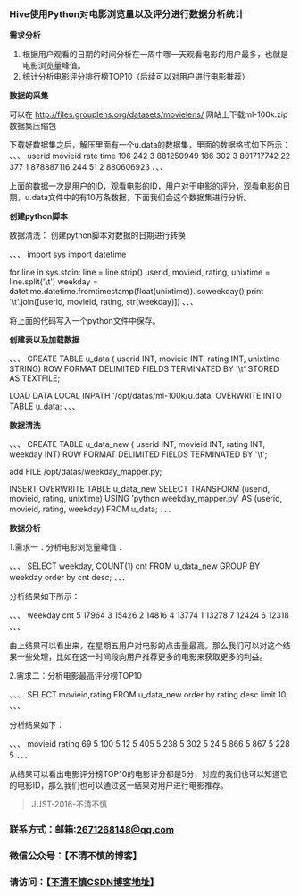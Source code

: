 
### Hive使用Python对电影浏览量以及评分进行数据分析统计

**需求分析**

1. 根据用户观看的日期的时间分析在一周中哪一天观看电影的用户最多，也就是电影浏览量峰值。
2. 统计分析电影评分排行榜TOP10（后续可以对用户进行电影推荐）

**数据的采集**

可以在 http://files.grouplens.org/datasets/movielens/ 网站上下载ml-100k.zip数据集压缩包

下载好数据集之后，解压里面有一个u.data的数据集，里面的数据格式如下所示：
、、、
userid  movieid  rate   time
196     242     3       881250949
186     302     3       891717742
22      377     1       878887116
244     51      2       880606923
、、、

上面的数据一次是用户的ID，观看电影的ID，用户对于电影的评分，观看电影的日期，u.data文件中的有10万条数据，下面我们会这个数据集进行分析。

**创建python脚本**

数据清洗： 创建python脚本对数据的日期进行转换

、、、
import sys
import datetime

for line in sys.stdin:
  line = line.strip()
  userid, movieid, rating, unixtime = line.split('\t')
  weekday = datetime.datetime.fromtimestamp(float(unixtime)).isoweekday()
  print '\t'.join([userid, movieid, rating, str(weekday)])
、、、

将上面的代码写入一个python文件中保存。

**创建表以及加载数据**

、、、
CREATE TABLE u_data (
  userid INT,
  movieid INT,
  rating INT,
  unixtime STRING)
ROW FORMAT DELIMITED FIELDS TERMINATED BY '\t'
STORED AS TEXTFILE;

LOAD DATA LOCAL INPATH '/opt/datas/ml-100k/u.data' OVERWRITE INTO TABLE u_data;
、、、

**数据清洗**

、、、
CREATE TABLE u_data_new (
userid INT,
movieid INT,
rating INT,
weekday INT)
ROW FORMAT DELIMITED
FIELDS TERMINATED BY '\t';

add FILE /opt/datas/weekday_mapper.py;

INSERT OVERWRITE TABLE u_data_new
SELECT
TRANSFORM (userid, movieid, rating, unixtime)
USING 'python weekday_mapper.py'
AS (userid, movieid, rating, weekday)
FROM u_data;
、、、

**数据分析**

1.需求一：分析电影浏览量峰值：

、、、
SELECT weekday, COUNT(1) cnt FROM u_data_new GROUP BY weekday order by cnt desc;
、、、

分析结果如下所示：

、、、
weekday cnt
5       17964
3       15426
2       14816
4       13774
1       13278
7       12424
6       12318
、、、

由上结果可以看出来，在星期五用户对电影的点击量最高。那么我们可以对这个结果一些处理，比如在这一时间段向用户推荐更多的电影来获取更多的利益。

2.需求二：分析电影最高评分榜TOP10

、、、
SELECT movieid,rating  FROM u_data_new order by rating desc limit 10;
、、、

分析结果如下：

、、、
movieid rating
69      5
100     5
12      5
405     5
238     5
302     5
24      5
866     5
867     5
228     5
、、、

从结果可以看出电影评分榜TOP10的电影评分都是5分，对应的我们也可以知道它的电影ID，那么我们也可以通过这一结果对用户进行电影推荐。


 > JUST-2016-不清不慎   
###  联系方式：邮箱:2671268148@qq.com  
###  微信公众号：【不清不慎的博客】
###  请访问：【[不清不慎CSDN博客地址](https://blog.csdn.net/qq_37142346)】













